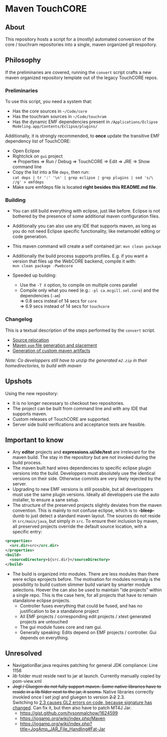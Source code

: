 # Maven TouchCORE

## About

This repository hosts a script for a (mostly) automated conversion of the core / touchram repositories into a single, maven organized git respoitory.  

## Philosophy

If the preliminaries are covered, running the ```convert``` script crafts a new maven organized repository template out of the legacy TouchCORE repos.

### Preliminaries

To use this script, you need a system that:

 * Has the core sources in ```~/Code/core```
 * Has the touchram sources in ```~/Code/touchram```
 * Has the dynamic EMF dependencies present in ```/Applications/Eclipse Modeling.app/Contents/Eclipse/plugins/```

Additionally, it is strongly recommended, to **once** update the transitive EMF dependency list of TouchCORE:

 * Open Eclipse
 * Rightclick on ```gui``` project  
 => Properties  => Run / Debug  => TouchCORE  => Edit  => JRE => Show command line
 * Copy the list into a file ```deps```, then run:  
```cat deps | tr ':' '\n' | grep eclipse | grep plugins | sed 's/\ //g' > emfdeps```
 * Make sure emfdeps file is located **right besides this README.md file**.

### Building

 * You can still build everything with eclipse, just like before. Eclipse is not bothered by the presence of some additional maven configuration files.
 * Additionally you can also use any IDE that supports maven, as long as you do not need Eclipse specific functionality, like metamodel editing or code generation.
 * This maven command will create a self contained jar: 
 ```mvn clean package```
 * Additionally the build process supports profiles. E.g. if you want a version that files up the WebCORE backend, compile it with:  
```mvn clean package -Pwebcore```

 * Speeded up building:
   * Use the ```-T X``` option, to compile on multiple cores parallel
   * Compile only what you need (e.g.: ```-pl ca.mcgill.sel.core```) and the dependencies (```-am```)  
  => 0.8 secs insteal of 14 secs for ```core```  
  => 6.9 secs instead of 14 secs for ```touchcore```

### Changelog

This is a textual description of the steps performed by the ```convert``` script.

 * [Source relocation]()
 * [Maven ```pom``` file generation and placement]()
 * [Generation of custom maven artifacts]()

*Note: Co developpers still have to unzip the generated ```m2.zip``` in their homedirectories, to build with maven*

## Upshots

Using the new repository:

 * It is no longer necessary to checkout two repositories.
 * The project can be built from command line and with any IDE that supports maven.
 * Custom releases of TouchCORE are supported.
 * Server side build verifications and acceptance tests are feasible.

## Important to know

 * Any **editor** projects and **expressions.ui/ide/test** are irrelevant for the maven build. The stay in the repository but are not invoked during the build process.
 * The maven built hard wires dependencies to specific eclipse plugin versions into the build. Developpers must absolutely use the identical versions on their side. Otherwise commits are very likely rejected by the server.  
 * Upgrading to new EMF versions is still possible, but all deverloppers must use the same plugin versions. Ideally all developpers use the auto installer, to ensure a sane setup.
 * The structure of the preserved projects slightly deviates from the maven convention. This is mainly to not confuse eclipse, which is to **-bleep-** dumb to just detect a standard maven layout. The sources do not reside in ```src/main/java```, but simply in ```src```. To ensure their inclusion by maven, all preserved projects override the default source location, with a specific entry:  

```xml
<properties>
  <src.dir>src</src.dir>
</properties>
<build>
  <sourceDirectory>${src.dir}</sourceDirectory>
</build>
```

 * The build is organized into modules. There are less modules than there were eclips eprojects before. The motivation for modules normaly is the possibility to build custom slimmer build variant by smarter module selections. Hoever the can also be used to maintain "ide projects" within a single repo. This is the case here, for all projects that have to remain standalone eclipse projects.
   * Controller fuses everything that could be fused, and has no justification to be a standalone project
   * All EMF projects / corresponding edit projects / xtext generated projects are untouched
   * The gui module fuses core and ram gui.
   * Generally speaking: Edits depend on EMF projects / controller. Gui depends on everything.

## Unresolved

 * NavigationBar.java requires patching for general JDK compliance: Line 1156
 * *lib* folder must reside next to jar at launch. Currently manually copied by pom-view.xml
 * ~~Jogl / Gluegen do not fully support maven. Some native libraries have to reside in a lib filder next to the jar, it seems.~~ Native libraries correctly invokled once I set jogl and gluegen to version ~~2.2~~ 2.3.  
Switching to [2.3 causes GL2 errors on code, because signature has changed](https://stackoverflow.com/questions/7210194/where-can-i-find-the-package-javax-media-opengl). Can fix it, but then also have to patch MT4J Jar.
   * https://gist.github.com/tysonmalchow/1624599
   * https://jogamp.org/wiki/index.php/Maven
   * https://jogamp.org/wiki/index.php?title=JogAmp_JAR_File_Handling#Fat-Jar
